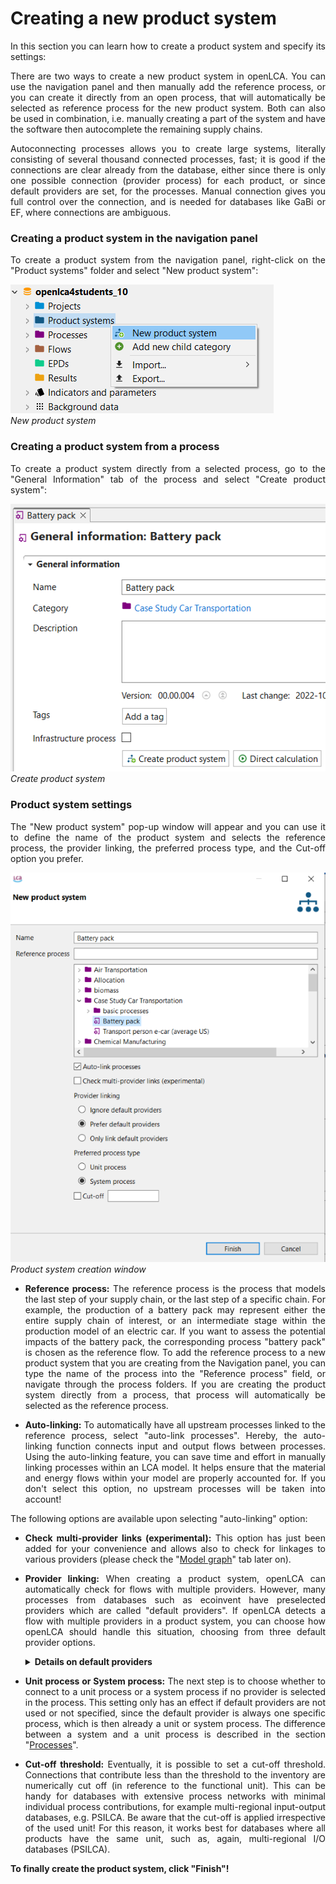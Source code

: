 # Creating a new product system

<div style='text-align: justify;'>

In this section you can learn how to create a product system and specify its settings:

There are two ways to create a new product system in openLCA. You can use the navigation panel and then manually add the reference process, or you can create it directly from an open process, that will automatically be selected as reference process for the new product system. Both can also be used in combination, i.e. manually creating a part of the system and have the software then autocomplete the remaining supply chains. 

Autoconnecting processes allows you to create large systems, literally consisting of several thousand connected processes, fast; it is good if the connections are clear already from the database, either since there is only one possible connection (provider process) for each product, or since default providers are set, for the processes. Manual connection gives you full control over the connection, and is needed for databases like GaBi or EF, where connections are ambiguous.

### Creating a product system in the navigation panel

To create a product system from the navigation panel, right-click on the "Product systems" folder and select "New product system":

![](../media/new_product_system.png)
<br>_New product system_

### Creating a product system from a process

To create a product system directly from a selected process, go to the "General Information" tab of the process and select "Create product system":

![](../media/create_product_system.png)
<br>_Create product system_

### Product system settings

The "New product system" pop-up window will appear and you can use it to define the name of the product system and selects the reference process, the provider linking, the preferred process type, and the Cut-off option you prefer.

![](../media/new_product_system_2.png)
<br>_Product system creation window_

- **Reference process:** The reference process is the process that models the last step of your supply chain, or the last step of a specific chain. For example, the production of a battery pack may represent either the entire supply chain of interest, or an intermediate stage within the production model of an electric car. If you want to assess the potential impacts of the battery pack, the corresponding process "battery pack" is chosen as the reference flow. To add the reference process to a new product system that you are creating from the Navigation panel, you can type the name of the process into the "Reference process" field, or navigate through the process folders. If you are creating the product system directly from a process, that process will automatically be selected as the reference process.
					
- **Auto-linking:** To automatically have all upstream processes linked to the reference process, select "auto-link processes". Hereby, the auto-linking function connects input and output flows between processes. Using the auto-linking feature, you can save time and effort in manually linking processes within an LCA model. It helps ensure that the material and energy flows within your model are properly accounted for. If you don't select this option, no upstream processes will be taken into account! 

The following options are available upon selecting "auto-linking" option:

- **Check multi-provider links (experimental):** This option has just been added for your convenience and allows also to check for linkages to various providers (please check the "[Model graph](../prod_sys/model_graph.md)" tab later on).

- **Provider linking:** When creating a product system, openLCA can automatically check for flows with multiple providers. However, many processes from databases such as ecoinvent have preselected providers which are called "default providers". If openLCA detects a flow with multiple providers in a product system, you can choose how openLCA should handle this situation, choosing from three default provider options.

	<details>
	<summary><b>Details on default providers</b></summary>

	
	-   **Only link default providers**: openLCA will exclusively create links between processes that share input and output flows from the default providers.

	-   **Prefer default providers**: openLCA will give priority to creating connections using data from the default providers. However, if there are no default providers set, openLCA will consider other providers to establish connections.

	-   **Ignore default providers**: openLCA completely disregards the default providers during the auto-linking process. The first suitable process connection found will be used then in each case. 

	After creating a product system, it is possible to add and delete connections in theit is possible to add and delete connections in the ["Model graph"](../prod_sys/model_graph.md) tab.

</details>



- **Unit process or System process:** The next step is to choose whether to connect to a unit process or a system process if no provider is selected in the process. This setting only has an effect if default providers are not used or not specified, since the default provider is always one specific process, which is then already a unit or system process. The difference between a system and a unit process is described in the section "[Processes](../processes/index.html)".

- **Cut-off threshold:** Eventually, it is possible to set a cut-off threshold. Connections that contribute less than the threshold to the inventory are numerically cut off (in reference to the functional unit). This can be handy for databases with extensive process networks with minimal individual process contributions, for example multi-regional input-output databases, e.g. PSILCA. Be aware that the cut-off is applied irrespective of the used unit! For this reason, it works best for databases where all products have the same unit, such as, again, multi-regional I/O databases (PSILCA).


**To finally create the product system, click "Finish"!**



</div>
